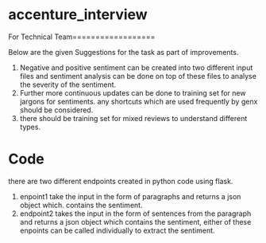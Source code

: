 # accenture_interview

For Technical Team==================

Below are the given Suggestions for the task as part of improvements.

1. Negative and positive sentiment can be created into two different input files and sentiment analysis can be done on top of these files to analyse the severity of the sentiment.
2. Further more continuous updates can be done to training set for new jargons for sentiments. any shortcuts which are used frequently by genx should be considered.
3. there should be training set for mixed reviews to understand different types.

Code
=====
there are two different endpoints created in python code using flask.
1. enpoint1 take the input in the form of paragraphs and returns a json object which. contains the sentiment.
2. endpoint2 takes the input in the form of sentences from the paragraph and returns a json object which contains the sentiment, either of these enpoints can be
called individually to extract the sentiment.

